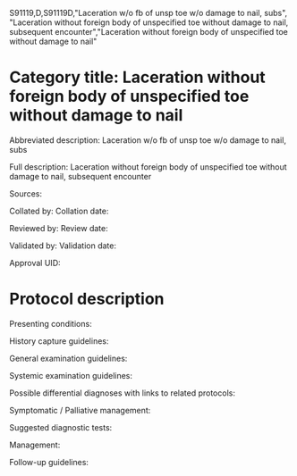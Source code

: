 S91119,D,S91119D,"Laceration w/o fb of unsp toe w/o damage to nail, subs", "Laceration without foreign body of unspecified toe without damage to nail, subsequent encounter","Laceration without foreign body of unspecified toe without damage to nail"
# Category title: Laceration without foreign body of unspecified toe without damage to nail

Abbreviated description: Laceration w/o fb of unsp toe w/o damage to nail, subs

Full description: Laceration without foreign body of unspecified toe without damage to nail, subsequent encounter

Sources:

Collated by:
Collation date:

Reviewed by:
Review date:

Validated by:
Validation date:

Approval UID:

# Protocol description

Presenting conditions:

History capture guidelines:

General examination guidelines:

Systemic examination guidelines:

Possible differential diagnoses with links to related protocols:

Symptomatic / Palliative management:

Suggested diagnostic tests:

Management:

Follow-up guidelines:

